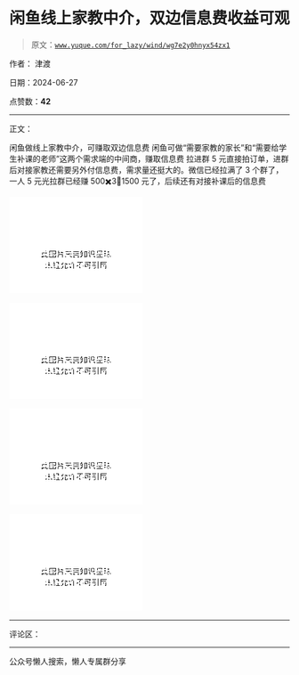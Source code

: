 # 闲鱼线上家教中介，双边信息费收益可观

> 原文：[`www.yuque.com/for_lazy/wind/wg7e2y0hnyx54zx1`](https://www.yuque.com/for_lazy/wind/wg7e2y0hnyx54zx1)

作者： 津渡

日期：2024-06-27

点赞数：**42**

* * *

正文：

闲鱼做线上家教中介，可赚取双边信息费 闲鱼可做“需要家教的家长”和“需要给学生补课的老师”这两个需求端的中间商，赚取信息费
拉进群 5 元直接拍订单，进群后对接家教还需要另外付信息费，需求量还挺大的。微信已经拉满了 3 个群了，一人 5 元光拉群已经赚 500✖️3🟰1500 元了，后续还有对接补课后的信息费

![](img/81b9042266dd0153efc213225cdf2ae2.png "None")

![](img/f20bea795ef7466dc028075a9ce94d82.png "None")

![](img/abf2095b8e0552d675d0bfb7b055bdfc.png "None")

![](img/06edd0ba1190326917495b9c64e98b17.png "None")

* * *

评论区：

* * *

公众号懒人搜索，懒人专属群分享